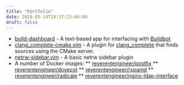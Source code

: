 ```yaml
---
title: "Portfolio"
date: 2019-05-14T19:37:23-04:00
draft: false
---
```


* [build-dashboard](/build-dashboard) - A text-based app for interfacing with [Buildbot](https://github.com/buildbot/buildbot) 
* [clang_complete-cmake.vim](https://github.com/ReverentEngineer/clang_complete-cmake.vim) - A plugin for [clang_complete](https://github.com/Rip-Rip/clang_complete) that finds sources using the CMake server.
* [netrw-sidebar.vim](https://github.com/ReverentEngineer/netrw-sidebar.vim) - A basic netrw sidebar plugin
* A number of Docker images:
** [reverentengineer/postfix](https://github.com/ReverentEngineer/docker-postfix)
** [reverentengineer/dovecot](https://github.com/ReverentEngineer/docker-dovecot)
** [reverentengineer/rspamd](https://github.com/ReverentEngineer/docker-rspamd)
** [reverentengineer/radicale](https://github.com/ReverentEngineer/docker-radicale)
** [reverentengineer/nginx-ldap-interface](https://github.com/ReverentEngineer/docker-nginx-ldap-interface)
